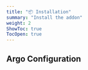 ```yaml
---
title: "📦 Installation"
summary: "Install the addon"
weight: 2
ShowToc: true
TocOpen: true
---
```






## Argo Configuration
